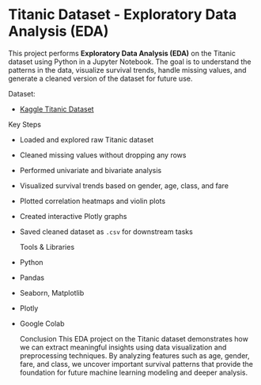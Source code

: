 # Titanic Dataset - Exploratory Data Analysis (EDA)

This project performs **Exploratory Data Analysis (EDA)** on the Titanic dataset using Python in
a Jupyter Notebook. The goal is to understand the patterns in the data, visualize survival trends,
handle missing values, and generate a cleaned version of the dataset for future use.

Dataset:
- [Kaggle Titanic Dataset]([https://www.kaggle.com/datasets/yasserh/titanic-dataset](https://www.kaggle.com/datasets/yasserh/titanic-dataset))

Key Steps
- Loaded and explored raw Titanic dataset  
- Cleaned missing values without dropping any rows  
- Performed univariate and bivariate analysis  
- Visualized survival trends based on gender, age, class, and fare  
- Plotted correlation heatmaps and violin plots  
- Created interactive Plotly graphs  
- Saved cleaned dataset as `.csv` for downstream tasks


  Tools & Libraries
- Python 
- Pandas
- Seaborn, Matplotlib
- Plotly
- Google Colab

  Conclusion
This EDA project on the Titanic dataset demonstrates how we can extract meaningful insights using
data visualization and preprocessing techniques. By analyzing features such as age, gender, fare, 
and class, we uncover important survival patterns that provide the foundation for future machine 
learning modeling and deeper analysis.

